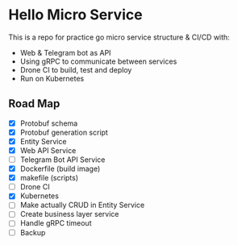 # Hello Micro Service
This is a repo for practice go micro service structure & CI/CD with:
- Web & Telegram bot as API
- Using gRPC to communicate between services
- Drone CI to build, test and deploy
- Run on Kubernetes

## Road Map
- [x] Protobuf schema
- [x] Protobuf generation script
- [x] Entity Service
- [x] Web API Service
- [ ] Telegram Bot API Service
- [x] Dockerfile (build image)
- [x] makefile (scripts)
- [ ] Drone CI
- [x] Kubernetes
- [ ] Make actually CRUD in Entity Service
- [ ] Create business layer service
- [ ] Handle gRPC timeout
- [ ] Backup
